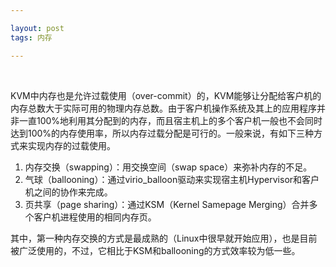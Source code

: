 ```yaml
---

layout: post
tags: 内存

---
```


​    

KVM中内存也是允许过载使用（over-commit）的，KVM能够让分配给客户机的内存总数大于实际可用的物理内存总数。由于客户机操作系统及其上的应用程序并非一直100%地利用其分配到的内存，而且宿主机上的多个客户机一般也不会同时达到100%的内存使用率，所以内存过载分配是可行的。一般来说，有如下三种方式来实现内存的过载使用。

1. 内存交换（swapping）：用交换空间（swap space）来弥补内存的不足。
2. 气球（ballooning）：通过virio_balloon驱动来实现宿主机Hypervisor和客户机之间的协作来完成。
3. 页共享（page sharing）：通过KSM（Kernel Samepage Merging）合并多个客户机进程使用的相同内存页。

其中，第一种内存交换的方式是最成熟的（Linux中很早就开始应用），也是目前被广泛使用的，不过，它相比于KSM和ballooning的方式效率较为低一些。